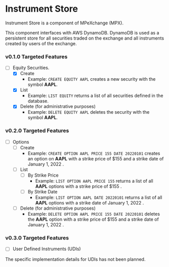 # Instrument Store

Instrument Store is a component of MPeXchange (MPX).

This component interfaces with AWS DynamoDB. DynamoDB is used as a persistent store for all securities traded on the
exchange and all instruments created by users of the exchange.

### v0.1.0 Targeted Features

- [ ] Equity Securities.
  - [X] Create
    - Example: `CREATE EQUITY AAPL` creates a new security with the symbol **AAPL**.
  - [X] List
    - Example: `LIST EQUITY` returns a list of all securities defined in the database.
  - [X] Delete (for administrative purposes)
    - Example: `DELETE EQUITY AAPL` deletes the security with the symbol **AAPL**.

### v0.2.0 Targeted Features

- [ ] Options
  - [ ] Create
    - Example: `CREATE OPTION AAPL PRICE 155 DATE 20220101` creates an option on **AAPL** with a strike price of \$155
      and a strike date of January 1, 2022 .
  - [ ] List
    - [ ] By Strike Price
      - Example: `LIST OPTION AAPL PRICE 155` returns a list of all **AAPL** options with a strike price of \$155 .
    - [ ] By Strike Date
      - Example: `LIST OPTION AAPL DATE 20220101` returns a list of all **AAPL** options with a strike date of January
        1, 2022 .
  - [ ] Delete (for administrative purposes)
    - Example: `DELETE OPTION AAPL PRICE 155 DATE 20220101` deletes the **AAPL** option with a strike price of \$155 and
      a strike date of January 1, 2022 .

### v0.3.0 Targeted Features

- [ ] User Defined Instruments (UDIs)

The specific implementation details for UDIs has not been planned.